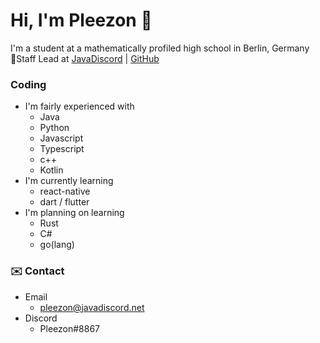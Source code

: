 # Hi, I'm Pleezon 👋
I'm a student at a mathematically profiled high school in Berlin, Germany  
📝Staff Lead at [JavaDiscord](https://javadiscord.net/) | [GitHub](https://github.com/Java-Discord)

### Coding
- I'm fairly experienced with
  - Java
  - Python
  - Javascript
  - Typescript
  - c++
  - Kotlin
- I'm currently learning
  - react-native
  - dart / flutter
- I'm planning on learning
  - Rust
  - C#
  - go(lang)
  
 ### ✉️ Contact
 - Email
   - pleezon@javadiscord.net
 - Discord
   - Pleezon#8867


<!--
**Pleezon/Pleezon** is a ✨ _special_ ✨ repository because its `README.md` (this file) appears on your GitHub profile.

Here are some ideas to get you started:

- 🔭 I’m currently working on ...
- 🌱 I’m currently learning ...
- 👯 I’m looking to collaborate on ...
- 🤔 I’m looking for help with ...
- 💬 Ask me about ...
- 📫 How to reach me: ...
- 😄 Pronouns: ...
- ⚡ Fun fact: ...
-->
